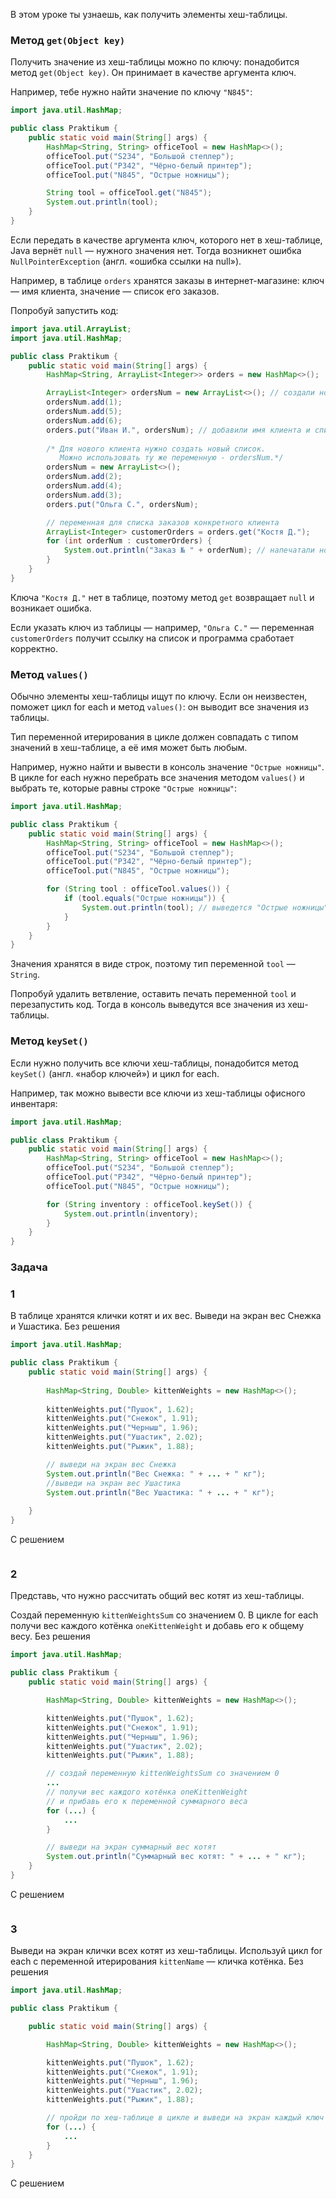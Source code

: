 В этом уроке ты узнаешь, как получить элементы хеш-таблицы.

### Метод `get(Object key)`

Получить значение из хеш-таблицы можно по ключу: понадобится метод `get(Object key)`. Он принимает в качестве аргумента ключ.

Например, тебе нужно найти значение по ключу `"N845"`:

```java
import java.util.HashMap;

public class Praktikum {
    public static void main(String[] args) {
        HashMap<String, String> officeTool = new HashMap<>();
        officeTool.put("S234", "Большой степлер");
        officeTool.put("P342", "Чёрно-белый принтер");
        officeTool.put("N845", "Острые ножницы");

        String tool = officeTool.get("N845"); 
        System.out.println(tool);
    }
}
```

Если передать в качестве аргумента ключ, которого нет в хеш-таблице, Java вернёт `null` — нужного значения нет. Тогда возникнет ошибка `NullPointerException` (англ. «ошибка ссылки на null»).

Например, в таблице `orders` хранятся заказы в интернет-магазине: ключ — имя клиента, значение — список его заказов.

Попробуй запустить код:
```java
import java.util.ArrayList;
import java.util.HashMap;

public class Praktikum {
    public static void main(String[] args) {
        HashMap<String, ArrayList<Integer>> orders = new HashMap<>();

        ArrayList<Integer> ordersNum = new ArrayList<>(); // создали новый список
        ordersNum.add(1);
        ordersNum.add(5);
        ordersNum.add(6);
        orders.put("Иван И.", ordersNum); // добавили имя клиента и список его заказов
				
        /* Для нового клиента нужно создать новый список.
           Можно использовать ту же переменную - ordersNum.*/
        ordersNum = new ArrayList<>(); 
        ordersNum.add(2);
        ordersNum.add(4);
        ordersNum.add(3);
        orders.put("Ольга С.", ordersNum);

		// переменная для списка заказов конкретного клиента
        ArrayList<Integer> customerOrders = orders.get("Костя Д.");
        for (int orderNum : customerOrders) {
            System.out.println("Заказ № " + orderNum); // напечатали номера заказов клиента
        }
    }
}
```

Ключа `"Костя Д."` нет в таблице, поэтому метод `get` возвращает `null` и возникает ошибка.

Если указать ключ из таблицы — например, `"Ольга С."` — переменная `customerOrders` получит ссылку на список и программа сработает корректно.
### Метод `values()`

Обычно элементы хеш-таблицы ищут по ключу. Если он неизвестен, поможет цикл for each и метод `values()`: он выводит все значения из таблицы.

Тип переменной итерирования в цикле должен совпадать с типом значений в хеш-таблице, а её имя может быть любым.

Например, нужно найти и вывести в консоль значение `"Острые ножницы"`. В цикле for each нужно перебрать все значения методом `values()` и выбрать те, которые равны строке `"Острые ножницы"`:

```java
import java.util.HashMap;

public class Praktikum {
    public static void main(String[] args) {
        HashMap<String, String> officeTool = new HashMap<>();
        officeTool.put("S234", "Большой степлер");
        officeTool.put("P342", "Чёрно-белый принтер");
        officeTool.put("N845", "Острые ножницы");

        for (String tool : officeTool.values()) { 
            if (tool.equals("Острые ножницы")) {
                System.out.println(tool); // выведется "Острые ножницы"
            }
        }
    }
}
```

Значения хранятся в виде строк, поэтому тип переменной `tool` — `String`.

Попробуй удалить ветвление, оставить печать переменной `tool` и перезапустить код. Тогда в консоль выведутся все значения из хеш-таблицы.

### Метод `keySet()`

Если нужно получить все ключи хеш-таблицы, понадобится метод `keySet()` (англ. «набор ключей») и цикл for each.

Например, так можно вывести все ключи из хеш-таблицы офисного инвентаря:

```java
import java.util.HashMap;

public class Praktikum {
    public static void main(String[] args) {
        HashMap<String, String> officeTool = new HashMap<>();
        officeTool.put("S234", "Большой степлер");
        officeTool.put("P342", "Чёрно-белый принтер");
        officeTool.put("N845", "Острые ножницы");

        for (String inventory : officeTool.keySet()) {
            System.out.println(inventory);
        }
    }
}
```

### Задача
### 1
В таблице хранятся клички котят и их вес. Выведи на экран вес Снежка и Ушастика.
Без решения
```Java
import java.util.HashMap;

public class Praktikum {
    public static void main(String[] args) {
        
		HashMap<String, Double> kittenWeights = new HashMap<>();
        
		kittenWeights.put("Пушок", 1.62);
        kittenWeights.put("Снежок", 1.91);
        kittenWeights.put("Черныш", 1.96);
        kittenWeights.put("Ушастик", 2.02);
        kittenWeights.put("Рыжик", 1.88);

        // выведи на экран вес Снежка
        System.out.println("Вес Снежка: " + ... + " кг");
        //выведи на экран вес Ушастика
        System.out.println("Вес Ушастика: " + ... + " кг");
        
    }
}
```

С решением
```Java

```

### 2
Представь, что нужно рассчитать общий вес котят из хеш-таблицы.

Создай переменную `kittenWeightsSum` со значением 0. В цикле for each получи вес каждого котёнка `oneKittenWeight` и добавь его к общему весу.
Без решения
```java
import java.util.HashMap;

public class Praktikum {
    public static void main(String[] args) {

        HashMap<String, Double> kittenWeights = new HashMap<>();

        kittenWeights.put("Пушок", 1.62);
        kittenWeights.put("Снежок", 1.91);
        kittenWeights.put("Черныш", 1.96);
        kittenWeights.put("Ушастик", 2.02);
        kittenWeights.put("Рыжик", 1.88);

        // создай переменную kittenWeightsSum со значением 0
        ...
        // получи вес каждого котёнка oneKittenWeight
        // и прибавь его к переменной суммарного веса
        for (...) {
            ...
        }

        // выведи на экран суммарный вес котят
        System.out.println("Суммарный вес котят: " + ... + " кг");
    }
}
```

С решением
```java

```

### 3
Выведи на экран клички всех котят из хеш-таблицы. Используй цикл for each с переменной итерирования `kittenName` — кличка котёнка.
Без решения
```java
import java.util.HashMap;

public class Praktikum {

    public static void main(String[] args) {

        HashMap<String, Double> kittenWeights = new HashMap<>();

        kittenWeights.put("Пушок", 1.62);
        kittenWeights.put("Снежок", 1.91);
        kittenWeights.put("Черныш", 1.96);
        kittenWeights.put("Ушастик", 2.02);
        kittenWeights.put("Рыжик", 1.88);

        // пройди по хеш-таблице в цикле и выведи на экран каждый ключ
        for (...) {
            ...
        }
    }
}
```

С решением
```java

```